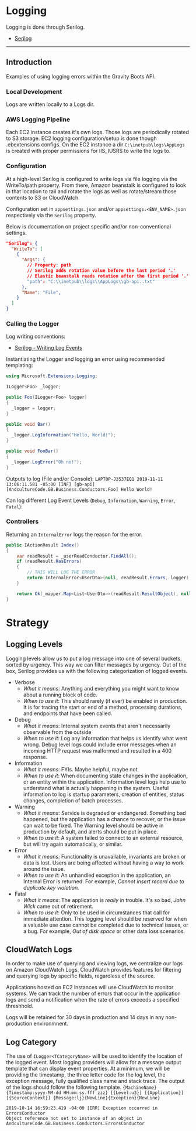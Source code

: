# Logging

Logging is done through Serilog.

-   [Serilog](https://serilog.net)

---

## Introduction

Examples of using logging errors within the Gravity Boots API.

### Local Development

Logs are written locally to a Logs dir.

### AWS Logging Pipeline

Each EC2 instance creates it's own logs. Those logs are periodically rotated to S3 storage. EC2 logging configuration/setup is done though .ebextensions configs. On the EC2 instance a dir `C:\inetpub\logs\AppLogs` is created with proper permissions for IIS_IUSRS to write the logs to.

### Configuration

At a high-level Serilog is configured to write logs via file logging via the WriteTo/path property. From there, Amazon beanstalk is configured to look in that location to tail and rotate the logs as well as rotate/stream those contents to S3 or CloudWatch.

Configuration set in `appsettings.json` and/or `appsettings.<ENV_NAME>.json` respectively via the `Serilog` property.

Below is documentation on project specific and/or non-conventional settings.

```json
"Serilog": {
  "WriteTo": [
    {
      "Args": {
        // Property: path
        // Serilog adds rotation value before the last period '.'
        // Elastic beanstalk reads rotation after the first period '.'
        "path": "C:\\inetpub\\logs\\AppLogs\\gb-api..txt"
      },
      "Name": "File",
    }
  ]
}
```

### Calling the Logger

Log writing conventions:

-   [Serilog - Writing Log Events](https://github.com/serilog/serilog/wiki/Writing-Log-Events)

Instantiating the Logger and logging an error using recommended templating:

```csharp
using Microsoft.Extensions.Logging;

ILogger<Foo> _logger;

public Foo(ILogger<Foo> logger)
{
  _logger = logger;
}

public void Bar()
{
  _logger.LogInformation("Hello, World!");
}

public void FooBar()
{
  _logger.LogError("Oh no!");
}
```

Outputs to log (File and/or Console): `LAPTOP-J3537EQ1 2019-11-11 13:06:11.581 -05:00 [INF] [gb-api] [AndcultureCode.GB.Business.Conductors.Foo] Hello World!`

Can log different Log Event Levels (`Debug`, `Information`, `Warning`, `Error`, `Fatal`):

### Controllers

Returning an `InternalError` logs the reason for the error.

```csharp
public IActionResult Index()
{
    var readResult = _userReadConductor.FindAll();
    if (readResult.HasErrors)
    {
        // THIS WILL LOG THE ERROR
        return InternalError<UserDto>(null, readResult.Errors, logger);
    }

    return Ok(_mapper.Map<List<UserDto>>(readResult.ResultObject), null);
}
```

# Strategy

## Logging Levels

Logging levels allow us to put a log message into one of several buckets, sorted by urgency. This way we can filter messages by urgency.
Out of the box, Serilog provides us with the following categorization of logged events.

-   Verbose
    -   _What it means_: Anything and everything you might want to know about a running block of code.
    -   _When to use it_: This should rarely (if ever) be enabled in production. It is for tracing the start or end of a method, processing durations, and endpoints that have been called.
-   Debug
    -   _What it means_: Internal system events that aren't necessarily observable from the outside
    -   _When to use it_: Log any information that helps us identify what went wrong. Debug level logs could include error messages when an incoming HTTP request was malformed and resulted in a 400 response.
-   Information
    -   _What it means_: FYIs. Maybe helpful, maybe not.
    -   _When to use it_: When documenting state changes in the application, or an entity within the application. Information level logs help use to understand what is actually happening in the system. Useful information to log is startup parameters, creation of entities, status changes, completion of batch processes.
-   Warning
    -   _What it means_: Service is degraded or endangered. Something bad happened, but the application has a chance to recover, or the issue can wait to be fixed. The Warning level should be active in production by default, and alerts should be put in place.
    -   _When to use it_: A system failed to connect to an external resource, but will try again automatically, or similar.
-   Error
    -   _What it means_: Functionality is unavailable, invariants are broken or data is lost. Users are being affected without having a way to work around the issue.
    -   _When to use it_: An unhandled exception in the application, an Internal Error is returned. For example, _Cannot insert record due to duplicate key violation._
-   Fatal
    -   _What it means_: The application is _really_ in trouble. It's so bad, _John Wick_ came out of retirement.
    -   _When to use it_: Only to be used in circumstances that call for immediate attention. This logging level should be reserved for when a valuable use case cannot be completed due to technical issues, or a bug. For example, _Out of disk space_ or other data loss scenarios.

## CloudWatch Logs

In order to make use of querying and viewing logs, we centralize our logs on Amazon CloudWatch Logs. CloudWatch provides features for filtering and querying logs by specific fields, regardless of the source.

Applications hosted on EC2 instances will use CloudWatch to monitor systems. We can track the number of errors that occur in the application logs and send a notification when the rate of errors exceeds a specified threshhold.

Logs will be retained for 30 days in production and 14 days in any non-production environmnent.

## Log Category

The use of `ILogger<TCategoryName>` will be used to identify the location of the logged event.
Most logging providers will allow for a message output template that can display event properties.
At a minimum, we will be providing the timestamp, the three letter code for the log level, the exception message, fully qualified class name and stack trace.
The output of the logs should follow the following template.
`{MachineName} {Timestamp:yyyy-MM-dd HH:mm:ss.fff zzz} [{Level:u3}] [{Application}] [{SourceContext}] {Message:lj}{NewLine}{Exception}{NewLine}`

```
2019-10-14 16:59:23.419 -04:00 [ERR] Exception occurred in ErrorsConductor
Object reference not set to instance of an object in
AndcultureCode.GB.Business.Conductors.ErrorsConductor

```
